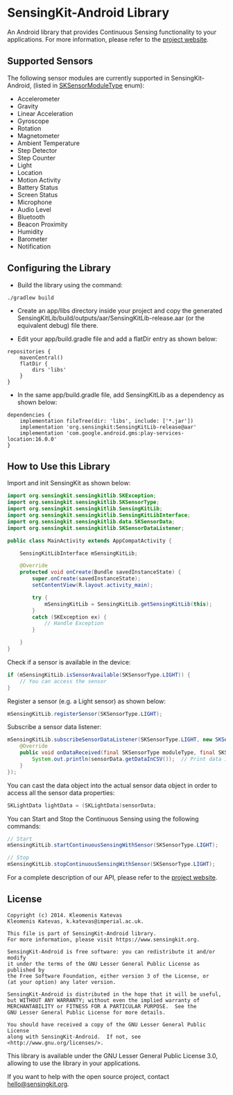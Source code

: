 # SensingKit-Android Library

An Android library that provides Continuous Sensing functionality to your applications. For more information, please refer to the [project website](https://www.sensingkit.org).


## Supported Sensors

The following sensor modules are currently supported in SensingKit-Android, (listed in [SKSensorModuleType](SensingKitLib/src/main/java/org/sensingkit/sensingkitlib/SKSensorModuleType.java) enum):

- Accelerometer
- Gravity
- Linear Acceleration
- Gyroscope
- Rotation
- Magnetometer
- Ambient Temperature
- Step Detector
- Step Counter
- Light
- Location
- Motion Activity
- Battery Status
- Screen Status
- Microphone
- Audio Level
- Bluetooth
- Beacon Proximity
- Humidity
- Barometer
- Notification

## Configuring the Library

- Build the library using the command:

```
./gradlew build
```

- Create an app/libs directory inside your project and copy the generated SensingKitLib/build/outputs/aar/SensingKitLib-release.aar (or the equivalent debug) file there.

- Edit your app/build.gradle file and add a flatDir entry as shown below:

```
repositories {
    mavenCentral()
    flatDir {
        dirs 'libs'
    }
}
```


- In the same app/build.gradle file, add SensingKitLib as a dependency as shown below:

```
dependencies {
    implementation fileTree(dir: 'libs', include: ['*.jar'])
    implementation 'org.sensingkit:SensingKitLib-release@aar'
    implementation 'com.google.android.gms:play-services-location:16.0.0'
}
```


## How to Use this Library

Import and init SensingKit as shown below:

```java
import org.sensingkit.sensingkitlib.SKException;
import org.sensingkit.sensingkitlib.SKSensorType;
import org.sensingkit.sensingkitlib.SensingKitLib;
import org.sensingkit.sensingkitlib.SensingKitLibInterface;
import org.sensingkit.sensingkitlib.data.SKSensorData;
import org.sensingkit.sensingkitlib.SKSensorDataListener;

public class MainActivity extends AppCompatActivity {

    SensingKitLibInterface mSensingKitLib;

    @Override
    protected void onCreate(Bundle savedInstanceState) {
        super.onCreate(savedInstanceState);
        setContentView(R.layout.activity_main);

        try {
            mSensingKitLib = SensingKitLib.getSensingKitLib(this);
        }
        catch (SKException ex) {
            // Handle Exception
        }

    }
}
```


Check if a sensor is available in the device:

```java
if (mSensingKitLib.isSensorAvailable(SKSensorType.LIGHT)) {
    // You can access the sensor
}
```


Register a sensor (e.g. a Light sensor) as shown below:

```java
mSensingKitLib.registerSensor(SKSensorType.LIGHT);
```


Subscribe a sensor data listener:

```java
mSensingKitLib.subscribeSensorDataListener(SKSensorType.LIGHT, new SKSensorDataListener() {
    @Override
    public void onDataReceived(final SKSensorType moduleType, final SKSensorData sensorData) {
        System.out.println(sensorData.getDataInCSV());  // Print data in CSV format
    }
});
```


You can cast the data object into the actual sensor data object in order to access all the sensor data properties:

```java
SKLightData lightData = (SKLightData)sensorData;
```


You can Start and Stop the Continuous Sensing using the following commands:

```java
// Start
mSensingKitLib.startContinuousSensingWithSensor(SKSensorType.LIGHT);

// Stop
mSensingKitLib.stopContinuousSensingWithSensor(SKSensorType.LIGHT);
```


For a complete description of our API, please refer to the [project website](https://www.sensingkit.org).

## License

```
Copyright (c) 2014. Kleomenis Katevas
Kleomenis Katevas, k.katevas@imperial.ac.uk.

This file is part of SensingKit-Android library.
For more information, please visit https://www.sensingkit.org.

SensingKit-Android is free software: you can redistribute it and/or modify
it under the terms of the GNU Lesser General Public License as published by
the Free Software Foundation, either version 3 of the License, or
(at your option) any later version.

SensingKit-Android is distributed in the hope that it will be useful,
but WITHOUT ANY WARRANTY; without even the implied warranty of
MERCHANTABILITY or FITNESS FOR A PARTICULAR PURPOSE.  See the
GNU Lesser General Public License for more details.

You should have received a copy of the GNU Lesser General Public License
along with SensingKit-Android.  If not, see <http://www.gnu.org/licenses/>.
```

This library is available under the GNU Lesser General Public License 3.0, allowing to use the library in your applications.

If you want to help with the open source project, contact hello@sensingkit.org.
